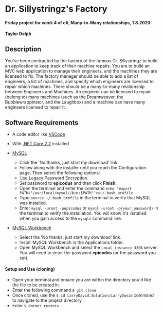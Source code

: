 # Dr. Sillystringz's Factory

#### Friday project for week 4 of c#, Many-to-Many relationships, 1.8.2020

#### Taylor Delph

## Description

You've been contracted by the factory of the famous Dr. Sillystringz to build an application to keep track of their machine repairs. You are to build an MVC web application to manage their engineers, and the machines they are licensed to fix. The factory manager should be able to add a list of engineers, a list of machines, and specify which engineers are licensed to repair which machines. There should be a many-to-many relationship between Engineers and Machines. An engineer can be licensed to repair (belong to) many machines (such as the Dreamweaver, the Bubblewrappinator, and the Laughbox) and a machine can have many engineers licensed to repair it.

## Software Requirements
* A code editor like [VSCode](https://code.visualstudio.com/download)
* With [.NET Core 2.2](https://dotnet.microsoft.com/download/dotnet-core/thank-you/sdk-2.2.106-macos-x64-installer) installed
* [MySQL](https://dev.mysql.com/downloads/file/?id=484914)

  * Click the 'No thanks, just start my download' link.
  * Follow along with the installer until you reach the Configuration page. Then select the following options:
  * Use Legacy Password Encryption.
  * Set password to **epicodus** and then click **Finish**.
  * Open the terminal and enter the command `echo 'export PATH="/usr/local/mysql//bin:$PATH"'>>~/.bash_profile`
  * Type `source ~/.bash_profile` in the terminal to verify that MySQL was installed.
  * Enter `mysql -uroot -pepicodus` or `mysql -uroot -p{your_password}` in the terminal to verify the installation. You will know it's installed when you gain access to the `mysql>` command line.

* [MySQL Workbench](https://dev.mysql.com/downloads/file/?id=484391)
  * Select the 'No thanks, just start my download' link.
  * Install MySQL Workbench in the Applications folder.
  * Open MySQL Workbench and select the `Local instance 3306` server. You will need to enter the password **epicodus** (or the password you set).

#### Setup and Use (cloning)

* Open your terminal and ensure you are within the directory you'd like the file to be created in.
* Enter the following command `$ git clone `
* Once cloned, use the `$ cd LarryDavid.Solution/LarryDavid` command to navigate to the project directory.
* Enter `$ dotnet restore`
